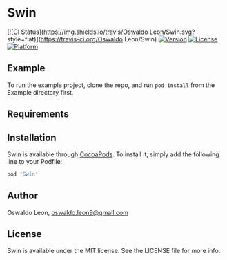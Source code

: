 # Swin

[![CI Status](https://img.shields.io/travis/Oswaldo Leon/Swin.svg?style=flat)](https://travis-ci.org/Oswaldo Leon/Swin)
[![Version](https://img.shields.io/cocoapods/v/Swin.svg?style=flat)](https://cocoapods.org/pods/Swin)
[![License](https://img.shields.io/cocoapods/l/Swin.svg?style=flat)](https://cocoapods.org/pods/Swin)
[![Platform](https://img.shields.io/cocoapods/p/Swin.svg?style=flat)](https://cocoapods.org/pods/Swin)

## Example

To run the example project, clone the repo, and run `pod install` from the Example directory first.


## Requirements

## Installation

Swin is available through [CocoaPods](https://cocoapods.org). To install
it, simply add the following line to your Podfile:

```ruby
pod 'Swin'
```

## Author

Oswaldo Leon, oswaldo.leon9@gmail.com

## License

Swin is available under the MIT license. See the LICENSE file for more info.
